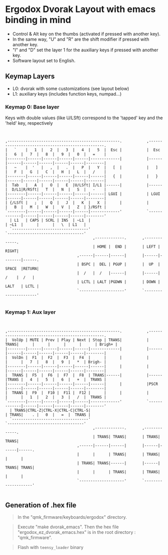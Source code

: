 # Ergodox Dvorak Layout with emacs binding in mind
 * Control & Alt key on the thumbs (activated if pressed with another key).
 * In the same way, "U" and "R" are the shift modifier if pressed with another key.
 * "I" and "D" set the layer 1 for the auxiliary keys if pressed with another key.
 * Software layout set to English.

## Keymap Layers
 - L0: dvorak with some customizations (see layout below)
 - L1: auxiliary keys (includes function keys, numpad...)


### Keymap 0: Base layer
Keys with double values (like U/LSft) correspond to the 'tapped' key and the 'held' key, respectively

<pre><code>

,--------------------------------------------------.           ,--------------------------------------------------.
|   `    |   1  |   2  |   3  |   4  |   5  |  Esc |           |  Esc |   6  |   7  |   8  |   9  |   0  |   =    |
|--------|------|------|------|------|-------------|           |------|------|------|------|------|------|--------|
|   ~    |  '   |   ,  |   .  |   P  |   Y  |   [  |           |   ]  |   F  |   G  |   C  |   H  |   L  |   /    |
|--------|------|------|------|------|------|   {  |           |   }  |------|------|------|------|------|--------|
|  Tab   |   A  |   O  |   E  |U/LSft| I/L1 |------|           |------|  D/L1|R/RSft|   T  |   N  |   S  |   -    |
|--------|------|------|------|------|------| LGUI |           | LGUI |------|------|------|------|------|--------|
| {/LSft |   ;  |   Q  |   J  |   K  |   X  |      |           |      |   B  |   M  |   W  |   V  |   Z  | }/RSft |
`--------|------|------|------|------|-------------'           `-------------|------|------|------|------|--------'
  | L1   | CAPS | SCRL | INS  | ~L1  |                                       | ~L1  |      |      |   \  | L1   |
  `----------------------------------'                                       `----------------------------------'
                                       ,-------------.       ,-------------.
                                       | HOME |  END |       | LEFT | RIGHT|
                                ,------|------|------|       |------|--------|------.
                                | BSPC |  DEL | PGUP |       |  UP  | SPACE  |RETURN|
                                |  /   |  /   |------|       |------|   /    |  /   |
                                | LCTL | LALT |PGDWN |       | DOWN | LALT   | LCTL |
                                `--------------------'       `----------------------'

</pre></code>

### Keymap 1: Aux layer

<pre><code>

,--------------------------------------------------.           ,--------------------------------------------------.
|  VolUp | MUTE | Prev | Play | Next | Stop | TRANS|           | TRANS|      |      |      |      |      | Brigh+ |
|--------|------|------|------|------|-------------|           |------|------|------|------|------|------|--------|
|  VolDn |  F1  |  F2  |  F3  |  F4  |      |      |           |      |      |   7  |   8  |   9  |   *  | Brigh- |
|--------|------|------|------|------|------|      |           |      |------|------|------|------|------|--------|
|  TRANS |  F5  |  F6  |  F7  |  F8  | TRANS|------|           |------|TRANS |   4  |   5  |   6  |   +  |  TRANS |
|--------|------|------|------|------|------|      |           |PSCR  |------|------|------|------|------|--------|
|  TRANS |  F9  |  F10 |  F11 |  F12 |      |      |           |      |      |   1  |   2  |   3  |   /  |  TRANS |
`--------|------|------|------|------|-------------'           `-------------|------|------|------|------|--------'
  | TRANS|CTRL-Z|CTRL-X|CTRL-C|CTRL-S|                                       | TRANS|    . |   0  |   =  |  TRANS |
  `----------------------------------'                                       `----------------------------------'
                                       ,-------------.       ,-------------.
                                       | TRANS| TRANS|       | TRANS| TRANS|
                                ,------|------|------|       |------|------|------.
                                |      |      | TRANS|       | TRANS|      |      |
                                | TRANS| TRANS|------|       |------| TRANS| TRANS|
                                |      |      | TRANS|       | TRANS|      |      |
                                `--------------------'       `--------------------'

</pre></code>



## Generation of .hex file
> In the "qmk_firmware/keyboards/ergodox" directory.

> Execute "make dvorak_emacs". Then the hex file "ergodox_ez_dvorak_emacs.hex" is in the root directory : "qmk_firmware".

> Flash with `teensy_loader` binary
